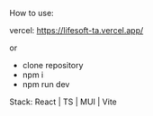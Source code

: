 How to use:

vercel: https://lifesoft-ta.vercel.app/

or

- clone repository
- npm i
- npm run dev

Stack: React | TS | MUI | Vite
